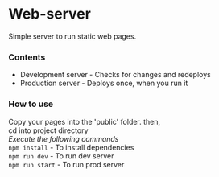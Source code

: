 # Web-server
Simple server to run static web pages.

### Contents
* Development server - Checks for changes and redeploys
* Production server - Deploys once, when you run it

### How to use
Copy your pages into the 'public' folder. then,  
cd into project directory  
_Execute the following commands_  
`npm install` - To install dependencies  
`npm run dev` - To run dev server  
`npm run start` - To run prod server  
